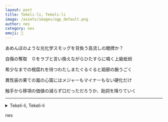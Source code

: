```yaml
---
layout: post
title: Tekeli-li, Tekeli-li
image: /assets/images/ogp_default.png
author: nes
category: nes
emoji: 🌇
---
```


<div class="tanka-area"><div class="tanka">
<p>あめんぼのような光化学スモッグを背負う島流しの聴牌か？</p>
<p>自傷の奪取　０をラブと言い換えながらひたすらに鳴く上級蚯蚓</p>
<p>希少なまでの根腐れを待つわたしまたぐるぐると廻廊の腕うごく</p>
<p>異性装の果ての嵐の心窩にはメジャーもマイナーもない硬化だけ</p>
<p>触手から移項の価値の減らず口だっただろうか、助詞を降りていく</p></div></div>

---

<details><summary>Tekeli-li, Tekeli-li</summary>
あめんぼのような光化学スモッグを背負う島流しの聴牌か？<br />
自傷の奪取　０をラブと言い換えながらひたすらに鳴く上級蚯蚓<br />
希少なまでの根腐れを待つわたしまたぐるぐると廻廊の腕うごく<br />
異性装の果ての嵐の心窩にはメジャーもマイナーもない硬化だけ<br />
触手から移項の価値の減らず口だっただろうか、助詞を降りていく<br />
</details>

nes

